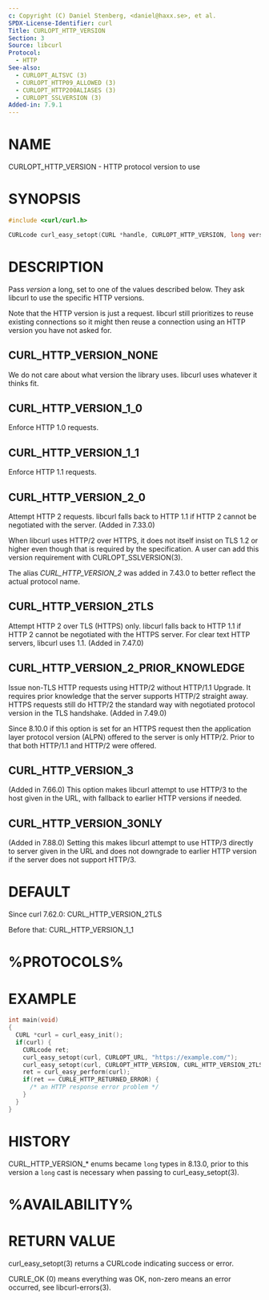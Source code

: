 ```yaml
---
c: Copyright (C) Daniel Stenberg, <daniel@haxx.se>, et al.
SPDX-License-Identifier: curl
Title: CURLOPT_HTTP_VERSION
Section: 3
Source: libcurl
Protocol:
  - HTTP
See-also:
  - CURLOPT_ALTSVC (3)
  - CURLOPT_HTTP09_ALLOWED (3)
  - CURLOPT_HTTP200ALIASES (3)
  - CURLOPT_SSLVERSION (3)
Added-in: 7.9.1
---
```


# NAME

CURLOPT_HTTP_VERSION - HTTP protocol version to use

# SYNOPSIS

~~~c
#include <curl/curl.h>

CURLcode curl_easy_setopt(CURL *handle, CURLOPT_HTTP_VERSION, long version);
~~~

# DESCRIPTION

Pass *version* a long, set to one of the values described below. They ask
libcurl to use the specific HTTP versions.

Note that the HTTP version is just a request. libcurl still prioritizes to
reuse existing connections so it might then reuse a connection using an HTTP
version you have not asked for.

## CURL_HTTP_VERSION_NONE

We do not care about what version the library uses. libcurl uses whatever it
thinks fit.

## CURL_HTTP_VERSION_1_0

Enforce HTTP 1.0 requests.

## CURL_HTTP_VERSION_1_1

Enforce HTTP 1.1 requests.

## CURL_HTTP_VERSION_2_0

Attempt HTTP 2 requests. libcurl falls back to HTTP 1.1 if HTTP 2 cannot be
negotiated with the server. (Added in 7.33.0)

When libcurl uses HTTP/2 over HTTPS, it does not itself insist on TLS 1.2 or
higher even though that is required by the specification. A user can add this
version requirement with CURLOPT_SSLVERSION(3).

The alias *CURL_HTTP_VERSION_2* was added in 7.43.0 to better reflect the
actual protocol name.

## CURL_HTTP_VERSION_2TLS

Attempt HTTP 2 over TLS (HTTPS) only. libcurl falls back to HTTP 1.1 if HTTP 2
cannot be negotiated with the HTTPS server. For clear text HTTP servers,
libcurl uses 1.1. (Added in 7.47.0)

## CURL_HTTP_VERSION_2_PRIOR_KNOWLEDGE

Issue non-TLS HTTP requests using HTTP/2 without HTTP/1.1 Upgrade. It requires
prior knowledge that the server supports HTTP/2 straight away. HTTPS requests
still do HTTP/2 the standard way with negotiated protocol version in the TLS
handshake. (Added in 7.49.0)

Since 8.10.0 if this option is set for an HTTPS request then the application
layer protocol version (ALPN) offered to the server is only HTTP/2. Prior to
that both HTTP/1.1 and HTTP/2 were offered.

## CURL_HTTP_VERSION_3

(Added in 7.66.0) This option makes libcurl attempt to use HTTP/3 to the host
given in the URL, with fallback to earlier HTTP versions if needed.

## CURL_HTTP_VERSION_3ONLY

(Added in 7.88.0) Setting this makes libcurl attempt to use HTTP/3 directly to
server given in the URL and does not downgrade to earlier HTTP version if the
server does not support HTTP/3.

# DEFAULT

Since curl 7.62.0: CURL_HTTP_VERSION_2TLS

Before that: CURL_HTTP_VERSION_1_1

# %PROTOCOLS%

# EXAMPLE

~~~c
int main(void)
{
  CURL *curl = curl_easy_init();
  if(curl) {
    CURLcode ret;
    curl_easy_setopt(curl, CURLOPT_URL, "https://example.com/");
    curl_easy_setopt(curl, CURLOPT_HTTP_VERSION, CURL_HTTP_VERSION_2TLS);
    ret = curl_easy_perform(curl);
    if(ret == CURLE_HTTP_RETURNED_ERROR) {
      /* an HTTP response error problem */
    }
  }
}
~~~

# HISTORY

CURL_HTTP_VERSION_\* enums became `long` types in 8.13.0, prior to this version
a `long` cast is necessary when passing to curl_easy_setopt(3).

# %AVAILABILITY%

# RETURN VALUE

curl_easy_setopt(3) returns a CURLcode indicating success or error.

CURLE_OK (0) means everything was OK, non-zero means an error occurred, see
libcurl-errors(3).
